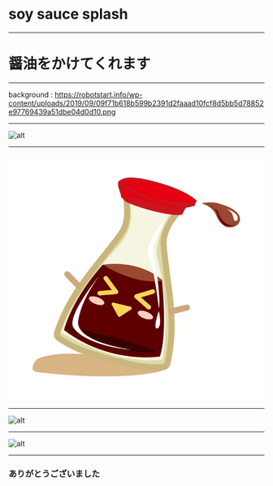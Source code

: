# soy sauce splash

---

# 醤油をかけてくれます

---


background : https://robotstart.info/wp-content/uploads/2019/09/09f71b618b599b2391d2faaad10fcf8d5bb5d78852e97769439a51dbe04d0d10.png





---

![alt](https://japaclip.com/files/soy-sauce-pour.png)



---

![alt](https://raw.githubusercontent.com/sskcomjp/splash/master/045483.jpg)

---

![alt](https://img.hanako.tokyo/2019/10/01213109/662A8240-768x512.jpg)

---
![alt](https://kinarino.k-img.com/system/press_images/001/333/496/2cf99ee3cfec98221565716de6de26a48f2da1f4.jpg?1542448349)

---

### ありがとうございました
